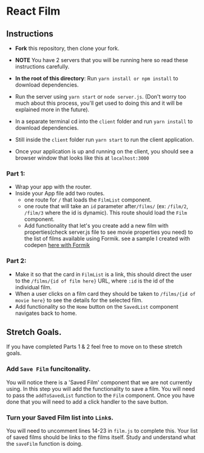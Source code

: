# React Film 

## Instructions

* **Fork** this repository, then clone your fork.
* **NOTE** You have 2 servers that you will be running here so read these instructions carefully.
* **In the root of this directory**: Run `yarn install or npm install` to download dependencies.
* Run the server using `yarn start` or `node server.js`. (Don't worry too much about this process, you'll get used to doing this and it will be explained more in the future).
* In a separate terminal cd into the `client` folder and run `yarn install` to download dependencies.
* Still inside the `client` folder run `yarn start` to run the client application.

* Once your application is up and running on the client, you should see a browser window that looks like this at `localhost:3000`

### Part 1:

* Wrap your app with the router.
* Inside your App file add two routes.
  * one route for `/` that loads the `FilmList` component.
  * one route that will take an `id` parameter after`/films/` (ex: `/film/2`, `/film/3` where the id is dynamic). This route should load the `Film` component.
  * Add functionality that let's you create add a new film with properties(check server.js file to see movie properties you need) to the list of films available using Formik. see a sample I created with codepen [here with Formik](https://codesandbox.io/s/form-management-pf2wj)

### Part 2:

* Make it so that the card in `FilmList` is a link, this should direct the user to the `/films/{id of film here}` URL, where `:id` is the id of the individual film.
* When a user clicks on a film card they should be taken to `/films/{id of movie here}` to see the details for the selected film.
* Add functionality so the `Home` button on the `SavedList` component navigates back to home.

## Stretch Goals.

If you have completed Parts 1 & 2 feel free to move on to these stretch goals.

### Add `Save Film` funcitonality.

You will notice there is a 'Saved Film' component that we are not currently using. In this step you will add the functionality to save a film. You will need to pass the `addToSavedList` function to the `Film` component. Once you have done that you will need to add a click handler to the save button.

### Turn your Saved Film list into `Link`s.

You will need to uncomment lines 14-23 in `film.js` to complete this. Your list of saved films should be links to the films itself. Study and understand what the `saveFilm` function is doing.

